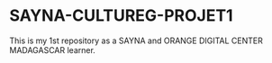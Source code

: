# SAYNA-CULTUREG-PROJET1
This is my 1st repository as a SAYNA and ORANGE DIGITAL CENTER MADAGASCAR learner.
